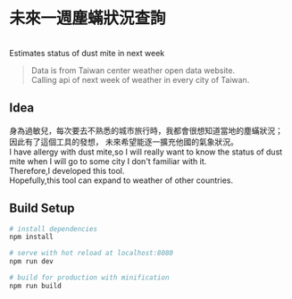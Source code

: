 # 未來一週塵蟎狀況查詢 
<br>Estimates status of dust mite in next week

> Data is from Taiwan center weather open data website. <br>
> Calling api of next week of weather in every city of Taiwan.

## Idea
身為過敏兒，每次要去不熟悉的城市旅行時，我都會很想知道當地的塵蟎狀況；<br>
因此有了這個工具的發想，
未來希望能逐一擴充他國的氣象狀況。<br>
I have allergy with dust mite,so I will really want to know the status of dust mite when I will go to some city I don't familiar with it.<br>
Therefore,I developed this tool.<br>
Hopefully,this tool can expand to weather of other countries.

## Build Setup

``` bash
# install dependencies
npm install

# serve with hot reload at localhost:8080
npm run dev

# build for production with minification
npm run build

